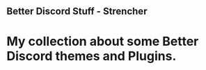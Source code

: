 ## Better Discord Stuff - **Strencher**
# My collection about some Better Discord themes and Plugins.
